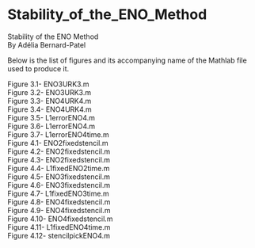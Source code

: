 # Stability_of_the_ENO_Method
Stability of the ENO Method<br />
By Adélia Bernard-Patel

Below is the list of figures and its accompanying name of the Mathlab file used to produce it.

Figure 3.1- ENO3URK3.m<br />
Figure 3.2- ENO3URK3.m<br />
Figure 3.3- ENO4URK4.m<br />
Figure 3.4- ENO4URK4.m<br />
Figure 3.5- L1errorENO4.m<br />
Figure 3.6- L1errorENO4.m<br />
Figure 3.7- L1errorENO4time.m<br />
Figure 4.1- ENO2fixedstencil.m<br />
Figure 4.2- ENO2fixedstencil.m<br />
Figure 4.3- ENO2fixedstencil.m<br />
Figure 4.4- L1fixedENO2time.m<br />
Figure 4.5- ENO3fixedstencil.m<br />
Figure 4.6- ENO3fixedstencil.m<br />
Figure 4.7- L1fixedENO3time.m<br />
Figure 4.8- ENO4fixedstencil.m<br />
Figure 4.9- ENO4fixedstencil.m<br />
Figure 4.10- ENO4fixedstencil.m<br />
Figure 4.11- L1fixedENO4time.m<br />
Figure 4.12- stencilpickENO4.m
